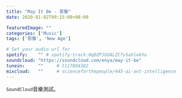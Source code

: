 ```yaml
---
title: "May It Be - 恩雅"
date: 2020-01-02T09:15:08+08:00

featuredImage: ""
categories: ['Music']
tags: ['恩雅', 'New Age']

# Set your audio url for
spotify:    "" # spotify:track:0qDZPJGUALZC7vSahlekhu
soundcloud: "https://soundcloud.com/enya/may-it-be"
tunein:     ""     # t117894382
mixcloud:   ""     # scienceforthepeople/445-ai-ant-intelligence
---
```


`SoundCloud`音樂測試。
